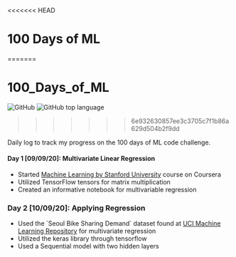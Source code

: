 <<<<<<< HEAD
# 100 Days of ML
=======
# 100_Days_of_ML
<img alt="GitHub" src="https://img.shields.io/github/license/Harsh188/100_Days_of_ML"> <img alt="GitHub top language" src="https://img.shields.io/github/languages/top/Harsh188/100_Days_of_ML">
>>>>>>> 6e932630857ee3c3705c7f1b86a629d504b2f9dd

Daily log to track my progress on the 100 days of ML code challenge.

<h4>Day 1 [09/09/20]: Multivariate Linear Regression</h4>
<ul>
	<li>Started <a href="">Machine Learning by Stanford University</a> course on Coursera</li>
	<li>Utilized TensorFlow tensors for matrix multiplication</li>
	<li>Created an informative notebook for multivariable regression</li>
</ul>
<h3>Day 2 [10/09/20]: Applying Regression</h3>
<ul>
	<li>Used the `Seoul Bike Sharing Demand` dataset found at <a href="https://archive.ics.uci.edu/ml/datasets.php?format=&task=reg&att=&area=&numAtt=&numIns=&type=&sort=nameUp&view=table">UCI Machine Learning Repository</a> for multivariate regression</li>
	<li>Utilized the keras library through tensorflow</li>
	<li>Used a Sequential model with two hidden layers</li>
</ul>